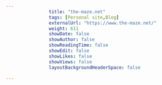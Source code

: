 ---
                title: "the-maze.net"
                tags: [Personal site,Blog]
                externalUrl: "https://www.the-maze.net/"
                weight: 611
                showDate: false
                showAuthor: false
                showReadingTime: false
                showEdit: false
                showLikes: false
                showViews: false
                layoutBackgroundHeaderSpace: false
                ---
